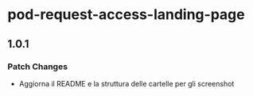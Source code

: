# pod-request-access-landing-page

## 1.0.1

### Patch Changes

- Aggiorna il README e la struttura delle cartelle per gli screenshot
